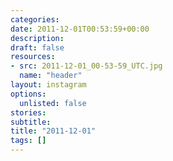 ```yaml
---
categories:
date: 2011-12-01T00:53:59+00:00
description:
draft: false
resources:
- src: 2011-12-01_00-53-59_UTC.jpg
  name: "header"
layout: instagram
options:
  unlisted: false
stories:
subtitle:
title: "2011-12-01"
tags: []
---
```


 
